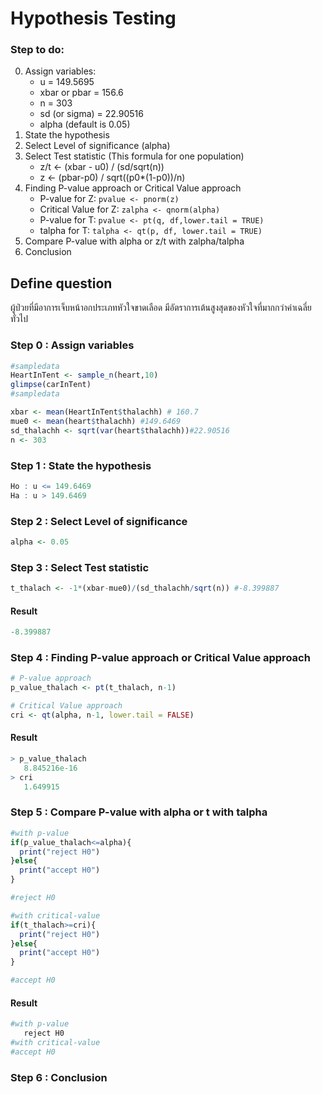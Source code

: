 # Hypothesis Testing

### Step to do:

0. Assign variables:
   - u = 149.5695
   - xbar or pbar = 156.6
   - n = 303
   - sd (or sigma) = 22.90516
   - alpha (default is 0.05)
1. State the hypothesis
2. Select Level of significance (alpha)
3. Select Test statistic (This formula for one population)
   - z/t <- (xbar - u0) / (sd/sqrt(n))
   - z <- (pbar-p0) / sqrt((p0\*(1-p0))/n)
4. Finding P-value approach or Critical Value approach
   - P-value for Z: `pvalue <- pnorm(z)`
   - Critical Value for Z: `zalpha <- qnorm(alpha)`
   - P-value for T: `pvalue <- pt(q, df,lower.tail = TRUE)`
   - talpha for T: `talpha <- qt(p, df, lower.tail = TRUE)`
5. Compare P-value with alpha or z/t with zalpha/talpha
6. Conclusion
## Define question
ผู้ป่วยที่มีอาการเจ็บหน้าอกประเภทหัวใจขาดเลือด มีอัตราการเต้นสูงสุดของหัวใจที่มากกว่าค่าเฉลี่ยทั่วไป

### Step 0 : Assign variables
``` r
#sampledata
HeartInTent <- sample_n(heart,10)
glimpse(carInTent)
#sampledata

xbar <- mean(HeartInTent$thalachh) # 160.7
mue0 <- mean(heart$thalachh) #149.6469
sd_thalachh <- sqrt(var(heart$thalachh))#22.90516
n <- 303
```
### Step 1 : State the hypothesis
``` r
Ho : u <= 149.6469
Ha : u > 149.6469
```

### Step 2 : Select Level of significance
``` r
alpha <- 0.05
```

### Step 3 : Select Test statistic
```r
t_thalach <- -1*(xbar-mue0)/(sd_thalachh/sqrt(n)) #-8.399887
```
#### Result
``` r
-8.399887
```
### Step 4 : Finding P-value approach or Critical Value approach
```r
# P-value approach
p_value_thalach <- pt(t_thalach, n-1)

# Critical Value approach
cri <- qt(alpha, n-1, lower.tail = FALSE)
```
#### Result
``` r
> p_value_thalach
   8.845216e-16
> cri
   1.649915
```

### Step 5 : Compare P-value with alpha or t with talpha
``` r
#with p-value
if(p_value_thalach<=alpha){
  print("reject H0")
}else{
  print("accept H0")
}

#reject H0

#with critical-value
if(t_thalach>=cri){
  print("reject H0")
}else{
  print("accept H0")
}

#accept H0
```
#### Result
``` r
#with p-value
   reject H0
#with critical-value
#accept H0
```

### Step 6 : Conclusion


